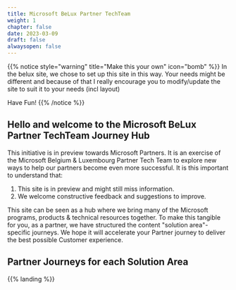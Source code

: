 ```yaml
---
title: Microsoft BeLux Partner TechTeam
weight: 1
chapter: false
date: 2023-03-09
draft: false
alwaysopen: false
---
```



{{% notice style="warning" title="Make this your own" icon="bomb" %}}
In the belux site, we chose to set up this site in this way. Your needs might be different and because of that I really encourage you to modify/update the site to suit it to your needs (incl layout)

Have Fun!
{{% /notice %}}

## Hello and welcome to the Microsoft BeLux Partner TechTeam Journey Hub

This initiative is in preview towards Microsoft Partners. It is an exercise of the Microsoft Belgium & Luxembourg Partner Tech Team to explore new ways to help our partners become even more successful.  It is this important to understand that: 

1. This site is in preview and might still miss information.
2. We welcome constructive feedback and suggestions to improve.

This site can be seen as a hub where we bring many of the Microsoft programs, products & technical resources together. To make this tangible for you, as a partner, we have structured the content "solution area"-specific journeys. We hope it will accelerate your Partner journey to deliver the best possible Customer experience.



## Partner Journeys for each Solution Area

 {{% landing %}}


